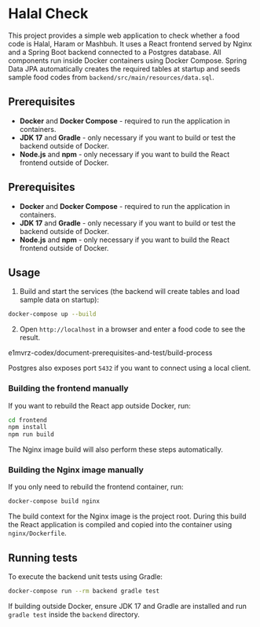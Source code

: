 # Halal Check


This project provides a simple web application to check whether a food code is Halal, Haram or Mashbuh. It uses a React frontend served by Nginx and a Spring Boot backend connected to a Postgres database. All components run inside Docker containers using Docker Compose. Spring Data JPA automatically creates the required tables at startup and seeds sample food codes from `backend/src/main/resources/data.sql`.

## Prerequisites

* **Docker** and **Docker Compose** - required to run the application in containers.
* **JDK 17** and **Gradle** - only necessary if you want to build or test the backend outside of Docker.
* **Node.js** and **npm** - only necessary if you want to build the React frontend outside of Docker.


## Prerequisites

* **Docker** and **Docker Compose** - required to run the application in containers.
* **JDK 17** and **Gradle** - only necessary if you want to build or test the backend outside of Docker.
* **Node.js** and **npm** - only necessary if you want to build the React frontend outside of Docker.

## Usage


1. Build and start the services (the backend will create tables and load sample data on startup):


```bash
docker-compose up --build
```

2. Open `http://localhost` in a browser and enter a food code to see the result.

e1mvrz-codex/document-prerequisites-and-test/build-process

Postgres also exposes port `5432` if you want to connect using a local client.

### Building the frontend manually

If you want to rebuild the React app outside Docker, run:

```bash
cd frontend
npm install
npm run build
```

The Nginx image build will also perform these steps automatically.

### Building the Nginx image manually

If you only need to rebuild the frontend container, run:

```bash
docker-compose build nginx
```

The build context for the Nginx image is the project root. During this build the React application is compiled and copied into the container using `nginx/Dockerfile`.

## Running tests

To execute the backend unit tests using Gradle:

```bash
docker-compose run --rm backend gradle test
```

If building outside Docker, ensure JDK 17 and Gradle are installed and run `gradle test` inside the `backend` directory.
